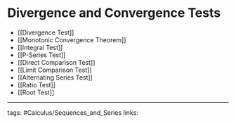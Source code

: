 # Divergence and Convergence Tests

- [[Divergence Test]]
- [[Monotonic Convergence Theorem]]
- [[Integral Test]]
- [[P-Series Test]]
- [[Direct Comparison Test]]
- [[Limit Comparison Test]]
- [[Alternating Series Test]]
- [[Ratio Test]]
- [[Root Test]]







---
tags: #Calculus/Sequences_and_Series
links: 
